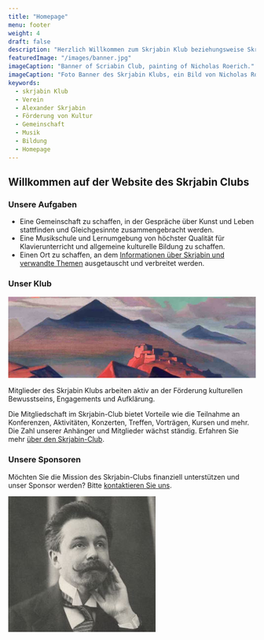 ```yaml
---
title: "Homepage"
menu: footer
weight: 4
draft: false
description: "Herzlich Willkommen zum Skrjabin Klub beziehungsweise Skrjabin Verein. Unser Ziel ist die Förderung des kulturellen Bewusstseins. Dies beinhaltet die aktive Förderung der Musik Alexander Skrjabins, Bildung und eine interessierte und engagierte Gemeinschaft."
featuredImage: "/images/banner.jpg" 
imageCaption: "Banner of Scriabin Club, painting of Nicholas Roerich."
imageCaption: "Foto Banner des Skrjabin Klubs, ein Bild von Nicholas Roerich."
keywords:
  - skrjabin Klub
  - Verein
  - Alexander Skrjabin
  - Förderung von Kultur
  - Gemeinschaft
  - Musik
  - Bildung
  - Homepage
---
```


## Willkommen auf der Website des Skrjabin Clubs

### Unsere Aufgaben

- Eine Gemeinschaft zu schaffen, in der Gespräche über Kunst und Leben stattfinden und Gleichgesinnte zusammengebracht werden.
- Eine Musikschule und Lernumgebung von höchster Qualität für Klavierunterricht und allgemeine kulturelle Bildung zu schaffen.
- Einen Ort zu schaffen, an dem [Informationen über Skrjabin und verwandte Themen](/de/post/) ausgetauscht und verbreitet werden.

### Unser Klub

![Skrjabin-Klub](club.jpg)

Mitglieder des Skrjabin Klubs arbeiten aktiv an der Förderung kulturellen Bewusstseins, Engagements und Aufklärung.

Die Mitgliedschaft im Skrjabin-Club bietet Vorteile wie die Teilnahme an Konferenzen, Aktivitäten, Konzerten, Treffen, Vorträgen, Kursen und mehr. 
Die Zahl unserer Anhänger und Mitglieder wächst ständig. 
Erfahren Sie mehr [über den Skrjabin-Club](/de/club/).

### Unsere Sponsoren

Möchten Sie die Mission des Skrjabin-Clubs finanziell unterstützen und unser Sponsor werden? 
Bitte [kontaktieren Sie uns](/contact/).

![Der Skrjabin-Club ist dem innovativen Komponisten Alexander Skrjabin gewidmet. Sein aktiver und heller Geist symbolisiert unsere Mission, Aufgaben und Ziele.](scriabin.jpg)
